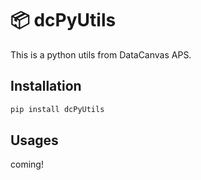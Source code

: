 📦 dcPyUtils
============

This is a python utils from DataCanvas APS.


Installation
-----

```bash
pip install dcPyUtils

```


Usages
-----
coming!
